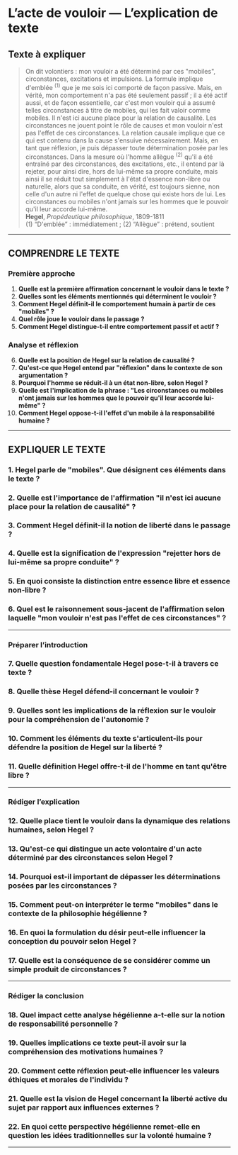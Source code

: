 # L’acte de vouloir — L’explication de texte

## Texte à expliquer
> On dit volontiers : mon vouloir a été déterminé par ces "mobiles", circonstances, excitations et impulsions. La formule implique d'emblée <sup>(1)</sup> que je me sois ici comporté de façon passive. Mais, en vérité, mon comportement n'a pas été seulement passif ; il a été actif aussi, et de façon essentielle, car c'est mon vouloir qui a assumé telles circonstances à titre de mobiles, qui les fait valoir comme mobiles. Il n'est ici aucune place pour la relation de causalité. Les circonstances ne jouent point le rôle de causes et mon vouloir n'est pas l'effet de ces circonstances. La relation causale implique que ce qui est contenu dans la cause s'ensuive nécessairement. Mais, en tant que réflexion, je puis dépasser toute détermination posée par les circonstances. Dans la mesure où l'homme allègue <sup>(2)</sup> qu'il a été entraîné par des circonstances, des excitations, etc., il entend par là rejeter, pour ainsi dire, hors de lui-même sa propre conduite, mais ainsi il se réduit tout simplement à l'état d'essence non-libre ou naturelle, alors que sa conduite, en vérité, est toujours sienne, non celle d'un autre ni l'effet de quelque chose qui existe hors de lui. Les circonstances ou mobiles n'ont jamais sur les hommes que le pouvoir qu'il leur accorde lui-même.  
> **Hegel**, *Propédeutique philosophique*, 1809-1811  
> (1) “D'emblée” : immédiatement ; (2) “Allègue” : prétend, soutient

---

## COMPRENDRE LE TEXTE

### Première approche

1. **Quelle est la première affirmation concernant le vouloir dans le texte ?**  
2. **Quelles sont les éléments mentionnés qui déterminent le vouloir ?**  
3. **Comment Hegel définit-il le comportement humain à partir de ces "mobiles" ?**  
4. **Quel rôle joue le vouloir dans le passage ?**  
5. **Comment Hegel distingue-t-il entre comportement passif et actif ?**  

### Analyse et réflexion

6. **Quelle est la position de Hegel sur la relation de causalité ?**  
7. **Qu'est-ce que Hegel entend par "réflexion" dans le contexte de son argumentation ?**  
8. **Pourquoi l'homme se réduit-il à un état non-libre, selon Hegel ?**  
9. **Quelle est l'implication de la phrase : "Les circonstances ou mobiles n'ont jamais sur les hommes que le pouvoir qu'il leur accorde lui-même" ?**  
10. **Comment Hegel oppose-t-il l'effet d'un mobile à la responsabilité humaine ?**  

---

## EXPLIQUER LE TEXTE

### 1. Hegel parle de "mobiles". Que désignent ces éléments dans le texte ?  
### 2. Quelle est l'importance de l'affirmation "il n'est ici aucune place pour la relation de causalité" ?  
### 3. Comment Hegel définit-il la notion de liberté dans le passage ?  
### 4. Quelle est la signification de l'expression "rejetter hors de lui-même sa propre conduite" ?  
### 5. En quoi consiste la distinction entre essence libre et essence non-libre ?  
### 6. Quel est le raisonnement sous-jacent de l'affirmation selon laquelle "mon vouloir n'est pas l'effet de ces circonstances" ?  

---

### Préparer l’introduction

### 7. Quelle question fondamentale Hegel pose-t-il à travers ce texte ?  
### 8. Quelle thèse Hegel défend-il concernant le vouloir ?  
### 9. Quelles sont les implications de la réflexion sur le vouloir pour la compréhension de l'autonomie ?  
### 10. Comment les éléments du texte s'articulent-ils pour défendre la position de Hegel sur la liberté ?  
### 11. Quelle définition Hegel offre-t-il de l'homme en tant qu'être libre ?  

---

### Rédiger l’explication

### 12. Quelle place tient le vouloir dans la dynamique des relations humaines, selon Hegel ?  
### 13. Qu'est-ce qui distingue un acte volontaire d'un acte déterminé par des circonstances selon Hegel ?  
### 14. Pourquoi est-il important de dépasser les déterminations posées par les circonstances ?  
### 15. Comment peut-on interpréter le terme "mobiles" dans le contexte de la philosophie hégélienne ?  
### 16. En quoi la formulation du désir peut-elle influencer la conception du pouvoir selon Hegel ?  
### 17. Quelle est la conséquence de se considérer comme un simple produit de circonstances ?  

---

### Rédiger la conclusion

### 18. Quel impact cette analyse hégélienne a-t-elle sur la notion de responsabilité personnelle ?  
### 19. Quelles implications ce texte peut-il avoir sur la compréhension des motivations humaines ?  
### 20. Comment cette réflexion peut-elle influencer les valeurs éthiques et morales de l'individu ?  
### 21. Quelle est la vision de Hegel concernant la liberté active du sujet par rapport aux influences externes ?  
### 22. En quoi cette perspective hégélienne remet-elle en question les idées traditionnelles sur la volonté humaine ?  

---
